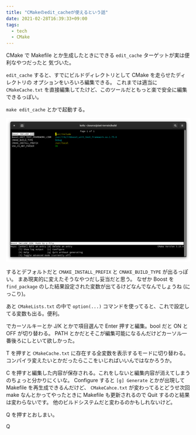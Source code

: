 ```yaml
---
title: "CMakeのedit_cacheが使えるという話"
date: 2021-02-28T16:39:33+09:00
tags:
  - tech
  - CMake
---
```


CMake で Makefile とか生成したときにできる `edit_cache` ターゲットが実は便利なやつだったと
気づいた。

`edit_cache` すると、すでにビルドディレクトリとして CMake を走らせたディレクトリの
オプションをいろいろ編集できる。
これまでは適当に `CMakeCache.txt` を直接編集してたけど、このツールだともっと楽で安全に編集できるっぽい。

`make edit_cache` とかで起動する。

![edit_cache](editcache.png)

するとデフォルトだと `CMAKE_INSTALL_PREFIX` と `CMAKE_BUILD_TYPE` が出るっぽい。
まあ現実的に変えたそうなやつだし妥当だと思う。
なぜか Boost を `find_package` のした結果設定された変数が出てるけどなんでなんでしょうね (にっこり)。

あと `CMakeLists.txt` の中で `option(...)` コマンドを使ってると、これで設定してる変数も出る。便利。

でカーソルキーとか J/K とかで項目選んで Enter 押すと編集。bool だと ON と OFF が切り替わる。
PATH とかだとそこが編集可能になるんだけどカーソル一番後ろにしといて欲しかった。

T を押すと `CMakeCache.txt` に存在する全変数を表示するモードに切り替わる。
コンパイラ変えたいとかだったらここをいじればいいんではなかろうか。

C を押すと編集した内容が保存される。これをしないと編集内容が消えてしまうのちょっと分かりにくいな。
Configure すると `[g] Generate` とかが出現して Makefile を再生成できるんだけど、
`CMakeCahce.txt` が変わってるとどうせ次回 make なんとかってやったときに
Makefile も更新されるので Quit するのと結果は変わらないです。
他のビルドシステムだと変わるのかもしれないけど。

Q を押すとおしまい。

Q
